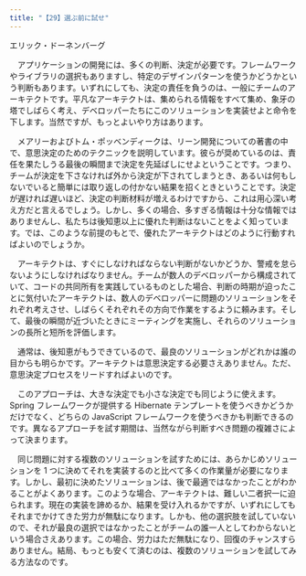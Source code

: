 ```yaml
---
title: "【29】選ぶ前に試せ"
---
```



エリック・ドーネンバーグ


　アプリケーションの開発には、多くの判断、決定が必要です。フレームワークやライブラリの選択もありますし、特定のデザインパターンを使うかどうかという判断もあります。いずれにしても、決定の責任を負うのは、一般にチームのアーキテクトです。平凡なアーキテクトは、集められる情報をすべて集め、象牙の塔でしばらく考え、デベロッパーたちにこのソリューションを実装せよと命令を下します。当然ですが、もっとよいやり方はあります。

　メアリーおよびトム・ポッベンディークは、リーン開発についての著書の中で、意思決定のためのテクニックを説明しています。彼らが奨めているのは、責任を果たしうる最後の瞬間まで決定を先延ばしにせよということです。つまり、チームが決定を下さなければ外から決定が下されてしまうとき、あるいは何もしないでいると簡単には取り返しの付かない結果を招くときということです。決定が遅ければ遅いほど、決定の判断材料が増えるわけですから、これは用心深い考え方だと言えるでしょう。しかし、多くの場合、多すぎる情報は十分な情報ではありませんし、私たちは後知恵以上に優れた判断はないことをよく知っています。では、このような前提のもとで、優れたアーキテクトはどのように行動すればよいのでしょうか。

　アーキテクトは、すぐにしなければならない判断がないかどうか、警戒を怠らないようにしなければなりません。チームが数人のデベロッパーから構成されていて、コードの共同所有を実践しているものとした場合、判断の時期が迫ったことに気付いたアーキテクトは、数人のデベロッパーに問題のソリューションをそれぞれ考えさせ、しばらくそれぞれその方向で作業をするように頼みます。そして、最後の瞬間が近づいたときにミーティングを実施し、それらのソリューションの長所と短所を評価します。

　通常は、後知恵がもうできているので、最良のソリューションがどれかは誰の目からも明らかです。アーキテクトは意思決定する必要さえありません。ただ、意思決定プロセスをリードすればよいのです。

　このアプローチは、大きな決定でも小さな決定でも同じように使えます。Spring フレームワークが提供する Hibernate テンプレートを使うべきかどうかだけでなく、どちらの JavaScript フレームワークを使うべきかも判断できるのです。異なるアプローチを試す期間は、当然ながら判断すべき問題の複雑さによって決まります。

　同じ問題に対する複数のソリューションを試すためには、あらかじめソリューションを 1 つに決めてそれを実装するのと比べて多くの作業量が必要になります。しかし、最初に決めたソリューションは、後で最適ではなかったことがわかることがよくあります。このような場合、アーキテクトは、難しい二者択一に迫られます。現在の実装を諦めるか、結果を受け入れるかですが、いずれにしてもそれまでかけてきた労力が無駄になります。しかも、他の選択肢を試していないので、それが最良の選択ではなかったことがチームの誰一人としてわからないという場合さえあります。この場合、労力はただ無駄になり、回復のチャンスすらありません。結局、もっとも安くて済むのは、複数のソリューションを試してみる方法なのです。
